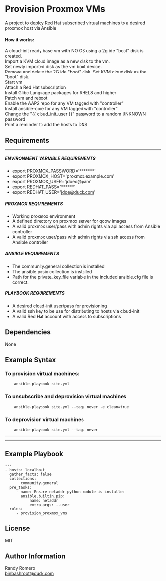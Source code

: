 Provision Proxmox VMs
=========

A project to deploy Red Hat subscribed virtual machines to a desired proxmox host via Ansible  
#### **How it works:**
A cloud-init ready base vm with NO OS using a 2g ide "boot" disk is created.  
Import a KVM cloud image as a new disk to the vm.  
Set newly imported disk as the vm boot device.  
Remove and delete the 2G ide "boot" disk.
Set KVM cloud disk as the "boot" disk.  
Start vm  
Attach a Red Hat subscription  
Install Glibc Language packages for RHEL8 and higher  
Patch vm and reboot  
Enable the AAP2 repo for any VM tagged with "controller"  
Install ansible-core for any VM tagged with "controller"  
Change the "{{ cloud_init_user }}" password to a random UNKNOWN password   
Print a reminder to add the hosts to DNS  

Requirements
------------
---
##### ENVIRONMENT VARIABLE REQUIREMENTS
- export PROXMOX_PASSWORD='*******'
- export PROXMOX_HOST='proxmox.example.com'
- export PROXMOX_USER='jdoeo@pam'
- export REDHAT_PASS='******'
- export REDHAT_USER='jdoe@duck.com'  

##### PROXMOX REQUIREMENTS
- Working proxmox environment
- A defined directory on proxmox server for qcow images 
- A valid proxmox user/pass with admin rights via api access from Ansible controller
- A valid proxmox user/pass with admin rights via ssh access from Ansible controller

##### ANSIBLE REQUIREMENTS
- The community.general collection is installed
- The ansible.posix collection is installed
- Path for the private_key_file variable in the included ansible.cfg file is correct. 
##### PLAYBOOK REQUIREMENTS
- A desired cloud-init user/pass for provisioning
- A valid ssh key to be use for distributing to hosts via cloud-init
- A valid Red Hat account with access to subscriptions

Dependencies
------------

None

Example Syntax 
----------------
### To provision virtual machines:

```
    ansible-playbook site.yml
```
### To unsubscribe and deprovision virtual machines
```
    ansible-playbook site.yml --tags never -e clean=true
```
### To deprovision virtual machines 
```
    ansible-playbook site.yml --tags never 
```
---
---
Example Playbook 
----------------

```
---
- hosts: localhost
  gather_facts: false
  collections:
       community.general
  pre_tasks:
     - name: Ensure netaddr python module is installed
       ansible.builtin.pip:
           name: netaddr
           extra_args: --user 
  roles:
     - provision_proxmox_vms
```

License
-------

MIT

Author Information
------------------

Randy Romero  
binbashroot@duck.com


